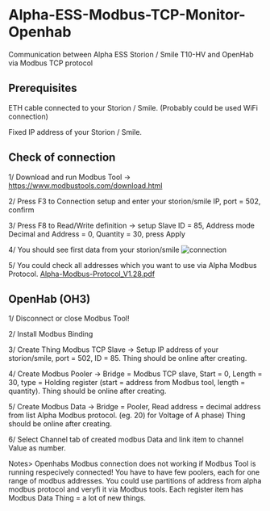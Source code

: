 # Alpha-ESS-Modbus-TCP-Monitor-Openhab
Communication between Alpha ESS Storion / Smile T10-HV and OpenHab via Modbus TCP protocol

## Prerequisites
ETH cable connected to your Storion / Smile. (Probably could be used WiFi connection)

Fixed IP address of your Storion / Smile.

## Check of connection
1/ Download and run Modbus Tool -> https://www.modbustools.com/download.html

2/ Press F3 to Connection setup and enter your storion/smile IP, port = 502, confirm

3/ Press F8 to Read/Write definition -> setup Slave ID = 85, Address mode Decimal and Address = 0, Quantity = 30, press Apply

4/ You should see first data from your storion/smile
![connection](https://user-images.githubusercontent.com/95654690/191451730-9dfc080d-231e-4094-8a29-e15353971c58.png)

5/ You could check all addresses which you want to use via Alpha Modbus Protocol. [Alpha-Modbus-Protocol_V1.28.pdf](https://github.com/DrKTM/Alpha-ESS-Modbus-TCP-Monitor-Openhab/files/9614615/Alpha-Modbus-Protocol_V1.28.pdf)

## OpenHab (OH3)
1/ Disconnect or close Modbus Tool!

2/ Install Modbus Binding

3/ Create Thing Modbus TCP Slave -> Setup IP address of your storion/smile, port = 502, ID = 85. Thing should be online after creating.

4/ Create Modbus Pooler -> Bridge = Modbus TCP slave, Start = 0, Length = 30, type = Holding register (start = address from Modbus tool, length = quantity). Thing should be online after creating.

5/ Create Modbus Data -> Bridge = Pooler, Read address = decimal address from list Alpha Modbus protocol. (eg. 20) for Voltage of A phase) Thing should be online after creating.

6/ Select Channel tab of created modbus Data and link item to channel Value as number.

Notes> Openhabs Modbus connection does not working if Modbus Tool is running respecively connected! You have to have few poolers, each for one range of modbus addresses. You could use partitions of address from alpha modbus protocol and veryfi it via Modbus tools. Each register item has Modbus Data Thing = a lot of new things.
